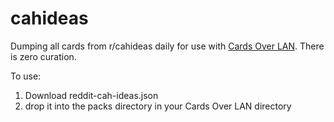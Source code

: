 # cahideas

Dumping all cards from r/cahideas daily for use with [Cards Over LAN](https://github.com/TheBerkin/cards-over-lan). There is zero curation.

To use:
1. Download reddit-cah-ideas.json
1. drop it into the packs directory in your Cards Over LAN directory
